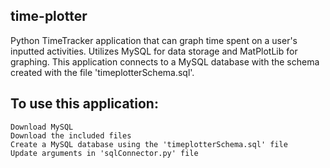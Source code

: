 ## time-plotter
Python TimeTracker application that can graph time spent on a user's inputted activities. Utilizes MySQL for data storage and MatPlotLib for graphing.
This application connects to a MySQL database with the schema created with the file 'timeplotterSchema.sql'. 

## To use this application:
    Download MySQL
    Download the included files
    Create a MySQL database using the 'timeplotterSchema.sql' file
    Update arguments in 'sqlConnector.py' file 
